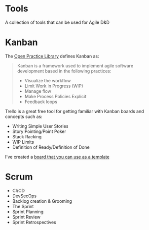# Tools
A collection of tools that can be used for Agile D&D

# Kanban
The [Open Practice Library](https://openpracticelibrary.com/practice/kanban/) defines Kanban as:

> Kanban is a framework used to implement agile software development based in the following practices:
> 
> * Visualize the workflow
> * Limit Work in Progress (WIP)
> * Manage flow
> * Make Process Policies Explicit
> * Feedback loops

Trello is a great free tool for getting familiar with Kanban boards and concepts such as:

* Writing Simple User Stories
* Story Pointing/Point Poker
* Stack Racking
* WIP Limits
* Definition of Ready/Definition of Done

I've created a [board that you can use as a template](https://trello.com/b/Tie2l00J/agile-dd-template)

# Scrum

* CI/CD
* DevSecOps
* Backlog creation & Grooming
* The Sprint
* Sprint Planning
* Sprint Review
* Sprint Retrospectives